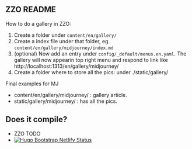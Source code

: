 ## ZZO README

How to do a gallery in ZZO:

1. Create a folder under `content/en/gallery/`
2. Create a index file under that folder, eg. `content/en/gallery/midjourney/index.md`
3. (optional) Now add an entry under `config/_default/menus.en.yaml`. The gallery will now appearin top right menu
   and respond to link like http://localhost:1313/en/gallery/midjourney/
4. Create a folder where to store all the pics: under ./static/gallery/

Final examples for MJ

*  content/en/gallery/midjourney/ : gallery article.
*  static/gallery/midjourney/ : has all the pics.

## Does it compile?

* ZZO TODO
* [![Hugo Bootstrap Netlify Status](https://api.netlify.com/api/v1/badges/0441c68e-204c-4020-aebf-1a2afa7420e4/deploy-status)](https://app.netlify.com/sites/hugo-bootstrap-ricc-rocks/deploys)
